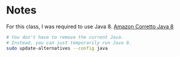 # Notes

For this class, I was required to use Java 8.
[Amazon Corretto Java 8](https://aws.amazon.com/corretto/)

```bash
# You don't have to remove the current Java.
# Instead, you can just temporarily run Java 8.
sudo update-alternatives --config java
```
